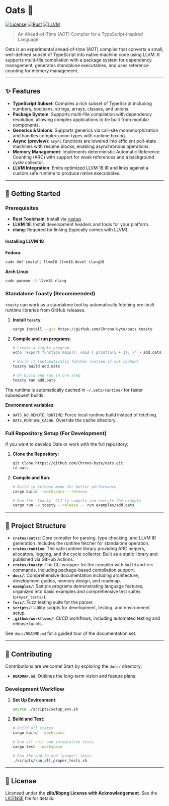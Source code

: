 # Oats 🌾

[![License](https://img.shields.io/badge/license-zlib-blue.svg)](LICENSE)
[![Rust](https://img.shields.io/badge/built%20with-Rust-000000.svg?logo=rust)](https://www.rust-lang.org/)
[![LLVM](https://img.shields.io/badge/powered%20by-LLVM%2018-262D3A.svg)](https://llvm.org/)

> An Ahead-of-Time (AOT) Compiler for a TypeScript-Inspired Language

Oats is an experimental ahead-of-time (AOT) compiler that converts a small,
well-defined subset of TypeScript into native machine code using LLVM. It
supports multi-file compilation with a package system for dependency management,
generates standalone executables, and uses reference counting for memory
management.

---

## ✨ Features

- **TypeScript Subset**: Compiles a rich subset of TypeScript including numbers,
  booleans, strings, arrays, classes, and unions.
- **Package System**: Supports multi-file compilation with dependency
  resolution, allowing complex applications to be built from modular components.
- **Generics & Unions**: Supports generics via call-site monomorphization and
  handles complex union types with runtime boxing.
- **Async (preview)**: `async` functions are lowered into efficient poll-state
  machines with resume blocks, enabling asynchronous operations.
- **Memory Management**: Implements deterministic Automatic Reference Counting
  (ARC) with support for weak references and a background cycle collector.
- **LLVM Integration**: Emits optimized LLVM 18 IR and links against a custom
  safe runtime to produce native executables.

---

## 🚀 Getting Started

### Prerequisites

- **Rust Toolchain**: Install via [rustup](https://rustup.rs/).
- **LLVM 18**: Install development headers and tools for your platform.
- **clang**: Required for linking (typically comes with LLVM).

#### Installing LLVM 18

**Fedora**:

```bash
sudo dnf install llvm18 llvm18-devel clang18
```

**Arch Linux**:

```bash
sudo pacman -S llvm18 clang
```

### Standalone Toasty (Recommended)

`toasty` can work as a standalone tool by automatically fetching pre-built
runtime libraries from GitHub releases.

1. **Install `toasty`**:

   ```bash
   cargo install --git https://github.com/Chrono-byte/oats toasty
   ```

2. **Compile and run programs**:

   ```bash
   # Create a simple program
   echo 'export function main(): void { println(5 + 3); }' > add.oats

   # Build it (automatically fetches runtime if not cached)
   toasty build add.oats

   # Or build and run in one step
   toasty run add.oats
   ```

The runtime is automatically cached in `~/.oats/runtime/` for faster
subsequent builds.

**Environment variables**:

- `OATS_NO_REMOTE_RUNTIME`: Force local runtime build instead of fetching.
- `OATS_RUNTIME_CACHE`: Override the cache directory.

### Full Repository Setup (For Development)

If you want to develop Oats or work with the full repository:

1. **Clone the Repository**:

   ```bash
   git clone https://github.com/Chrono-byte/oats.git
   cd oats
   ```

2. **Compile and Run**:

   ```bash
   # Build in release mode for better performance
   cargo build --workspace --release

   # Run the `toasty` CLI to compile and execute the example
   cargo run -p toasty --release -- run examples/add.oats
   ```

---

## 📁 Project Structure

- **`crates/oatsc`**: Core compiler for parsing, type checking, and LLVM IR
  generation. Includes the runtime fetcher for standalone operation.
- **`crates/runtime`**: The safe runtime library providing ARC helpers,
  allocators, logging, and the cycle collector. Built as a static library and
  published via GitHub Actions.
- **`crates/toasty`**: The CLI wrapper for the compiler with `build` and `run`
  commands, including package-based compilation support.
- **`docs/`**: Comprehensive documentation including architecture, development
  guides, memory design, and roadmap.
- **`examples/`**: Sample programs demonstrating language features, organized
  into basic examples and comprehensive test suites (`proper_tests/`).
- **`fuzz/`**: Fuzz testing suite for the parser.
- **`scripts/`**: Utility scripts for development, testing, and environment
  setup.
- **`.github/workflows/`**: CI/CD workflows, including automated testing and
  release builds.

See `docs/README.md` for a guided tour of the documentation set.

---

## 🤝 Contributing

Contributions are welcome\! Start by exploring the `docs/` directory:

- **`ROADMAP.md`**: Outlines the long-term vision and feature plans.

### Development Workflow

1. **Set Up Environment**:

   ```bash
   source ./scripts/setup_env.sh
   ```

2. **Build and Test**:

   ```bash
   # Build all crates
   cargo build --workspace

   # Run all unit and integration tests
   cargo test --workspace

   # Run the end-to-end "proper" tests
   ./scripts/run_all_proper_tests.sh
   ```

---

## 📜 License

Licensed under the **zlib/libpng License with Acknowledgement**. See the
[LICENSE](LICENSE) file for details.
